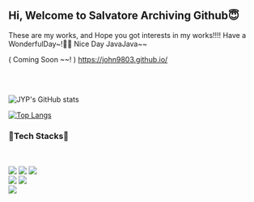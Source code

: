 
## Hi, Welcome to Salvatore Archiving Github😇    
These are my works, and Hope you got interests in my works!!!!
Have a WonderfulDay~!💁🙈
Nice Day JavaJava~~

( Coming Soon ~~! )
https://john9803.github.io/ 
 
<br><br>

![JYP's GitHub stats](https://github-readme-stats.vercel.app/api?username=john9803&show_icons=true&theme=dark)      

[![Top Langs](https://github-readme-stats.vercel.app/api/top-langs/?username=john9803&layout=compact)](https://github.com/john9803/github-readme-stats)

### 🙈Tech Stacks🙈
<br><br>
<img src="https://img.shields.io/badge/Python-3776AB?style=round-square&logo=Python&logoColor=white"/>
<img src="https://img.shields.io/badge/Django-092E20?style=round-square&logo=Django&logoColor=white"/>
<img src="https://img.shields.io/badge/Keras-D00000?style=round-square&logo=Keras&logoColor=white"/>     
<img src="https://img.shields.io/badge/C-A8B9CC?style=round-square&logo=C&logoColor=white"/>
<img src="https://img.shields.io/badge/C++-00599C?style=round-square&logo=Cplusplus&logoColor=white"/>     
<img src="https://img.shields.io/badge/Java-007396?style=round-square&logo=Java&logoColor=white"/>



